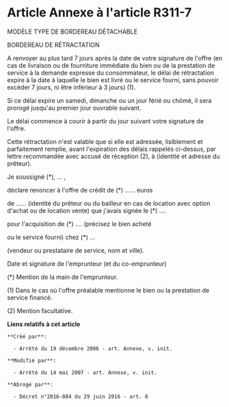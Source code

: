 # Article Annexe à l'article R311-7

MODÈLE TYPE DE BORDEREAU DÉTACHABLE

BORDEREAU DE RÉTRACTATION

A renvoyer au plus tard 7 jours après la date de votre signature de l'offre (en cas de livraison ou de fourniture immédiate
du bien ou de la prestation de service à la demande expresse du consommateur, le délai de rétractation expire à la date à
laquelle le bien est livré ou le service fourni, sans pouvoir excéder 7 jours, ni être inférieur à 3 jours) (1).

Si ce délai expire un samedi, dimanche ou un jour férié ou chômé, il sera prorogé jusqu'au premier jour ouvrable suivant.

Le délai commence à courir à partir du jour suivant votre signature de l'offre.

Cette rétractation n'est valable que si elle est adressée, lisiblement et parfaitement remplie, avant l'expiration des délais
rappelés ci-dessus, par lettre recommandée avec accusé de réception (2), à (identité et adresse du prêteur).

Je soussigné (*), ... ,

déclare renoncer à l'offre de crédit de  (*) ...... euros

de ...... (identité du prêteur ou du bailleur en cas de location avec option d'achat ou de location vente) que j'avais signée
le (*) ....

pour l'acquisition de (*) .... (précisez le bien acheté

ou le service fourni) chez (*) ...

(vendeur ou prestataire de service, nom et ville).

Date et signature de l'emprunteur (et du co-emprunteur)

(*) Mention de la main de l'emprunteur. 

(1) Dans le cas où l'offre préalable mentionne le bien ou la prestation de service financé. 

(2) Mention facultative.

**Liens relatifs à cet article**

	**Créé par**:

	  - Arrêté du 19 décembre 2006 - art. Annexe, v. init.

	**Modifié par**:

	  - Arrêté du 14 mai 2007 - art. Annexe, v. init.

	**Abrogé par**:

	  - Décret n°2016-884 du 29 juin 2016 - art. 8
